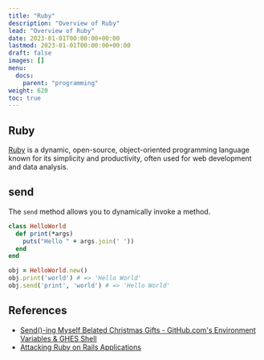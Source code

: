 ```yaml
---
title: "Ruby"
description: "Overview of Ruby"
lead: "Overview of Ruby"
date: 2023-01-01T00:00:00+00:00
lastmod: 2023-01-01T00:00:00+00:00
draft: false
images: []
menu:
  docs:
    parent: "programming"
weight: 620
toc: true
---
```


## Ruby

[Ruby](https://www.ruby-lang.org/en/) is a dynamic, open-source, object-oriented programming language known for its simplicity and productivity, often used for web development and data analysis.

## send

The `send` method allows you to dynamically invoke a method.

```ruby
class HelloWorld
  def print(*args)
    puts("Hello " + args.join(' '))
  end
end

obj = HelloWorld.new()
obj.print('world') # => 'Hello World'
obj.send('print', 'world') # => 'Hello World'
```

## References

- [Send()-ing Myself Belated Christmas Gifts - GitHub.com's Environment Variables & GHES Shell](https://starlabs.sg/blog/2024/04-sending-myself-github-com-environment-variables-and-ghes-shell/)
- [Attacking Ruby on Rails Applications](http://phrack.org/issues/69/12.html)